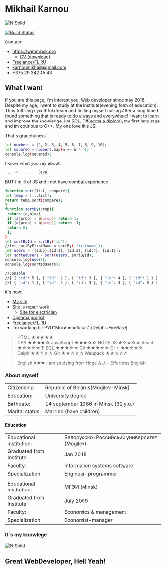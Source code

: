 # Mikhail Karnou

![N|Solid](https://webminsk.pro/image/foto1.jpg)

[![Build Status](https://travis-ci.org/joemccann/dillinger.svg?branch=master)](https://github.com/LabelMinsk)

Contact:
  - https://webminsk.pro
    - [CV (download)](https://cloud.mail.ru/public/2L4V/NsRW4JLom)
  - [Freelance/FL.RU](https://www.fl.ru/users/webminskstudio/)
  - karnoumikhail@gmail.com 
  - +375 29 342 45 43

## What I want

   If you are this page, i`m interest you. Web developer since may 2018. Despite my age, i went to study at the Institute(evening form of education). Thus fulfilling i youthful dream and finding myself calling.After a long time I found something that is ready to do always and everywhere! I want to learn and improve the knowledge. Ive SQL, C#([wrote a diplom](https://www.youtube.com/watch?v=r0SKXMqiE4g)), my first language and im courious to C++.
   My one love this JS!
   
   That`s gracefulness
   ```sh
let numbers = [1, 2, 3, 4, 5, 6, 7, 8, 9, 10];
let squared = numbers.map(n => n * n);
console.log(squared);
```
I know what you say about:
```sh
... -> ...     Java
```
BUT  i'm ill of JS and I not have combat experience
```sh
function sort(list, compare){
let temp = [...list];
return temp.sort(compare);
}
function sortBy(prop){
 return (a,b)=>{
 if (a[prop] > b[prop]) return 1;
 if (a[prop] < b[prop]) return -1;
 return 0;
 };
}
let sortById = sortBy('id');
//let sortByFirstName = sortBy('firstname');
let users = [{id:5},{id:2}, {id:3}, {id:4}, {id:1}];
let sortedUsers = sort(users, sortById);
console.log(users);
console.log(sortedUsers);

//Console
//[ { "id": 5 }, { "id": 2 }, { "id": 3 }, { "id": 4 }, { "id": 1 } ]
//[ { "id": 1 }, { "id": 2 }, { "id": 3 }, { "id": 4 }, { "id": 5 } ]
```


it`s now:
  - [My site](https://webminsk.pro)
  - [Site is repair work](https://строй-сервис.бел)
    - [Site for electrician](https://строй-сервис.бел/electrik.html)
  - [Diploma project](https://www.youtube.com/watch?v=r0SKXMqiE4g)
  - [Freelance/FL.RU](https://www.fl.ru/users/webminskstudio/)
  - I`m working for РУП"Могилевоблгаз" (Delphi+FireBase)

> HTML &#9733;&#9733;&#9733;&#9733;&#9733;  
> CSS &#9733;&#9733;&#9733;&#9733;&#9734;
> JavaScript &#9733;&#9733;&#9733;&#9734;&#9734;
> NODE.JS &#9733;&#9734;&#9734;&#9734;&#9734;
> React &#9733;&#9734;&#9734;&#9734;&#9734;
> T-SQL &#9733;&#9733;&#9733;&#9734;&#9734;
> C# &#9733;&#9733;&#9733;&#9734;&#9734;
> C++ &#9733;&#9733;&#9734;&#9734;&#9734;
> Delphi&#9733;&#9733;&#9734;&#9734;&#9734;
> Git &#9733;&#9733;&#9734;&#9734;&#9734;
> Webpack &#9733;&#9733;&#9734;&#9734;&#9734;

>English A&#9733;&#9733; 
i am studying from Hoge A.J. - Effortless English
  

### About myself

|  |  |
| ------ | ------ |
| Citizenship | Republic of Belarus(Mogilev-Minsk) |
|Education: | University degree |
| Birthdate: | 14 september 1986 in Minsk (32 y.o.) |
| Marital status: | Married (have children) |

#### Education

|  |  |
| ------ | ------ |
| Educational institution: | Белорусско-Российский университет (Mogilev) |
| Graduated from Institute: | Jan 2018  |
|Faculty: | Information systems software |
| Specialization: | Engineer-programmer |
|||
|Educational institution:|МГЭИ (Minsk)|
|Graduated from Institute|July 2009 |
|Faculty:|Economics & management|
|Specialization:|Economist-manager|

### It`s my knowlege
![N|Solid](https://webminsk.pro/image/bookjs.jpg)
	
## Great WebDeveloper, Hell Yeah!
